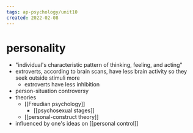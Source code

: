 ```yaml
---
tags: ap-psychology/unit10 
created: 2022-02-08
---
```


# personality

- "individual's characteristic pattern of thinking, feeling, and acting"
- extroverts, according to brain scans, have less brain activity so they seek outside stimuli more
	- extroverts have less inhibition
- person-situation controversy
- theories
	- [[Freudian psychology]]
		- [[psychosexual stages]]
	- [[personal-construct theory]]
- influenced by one's ideas on [[personal control]] 
